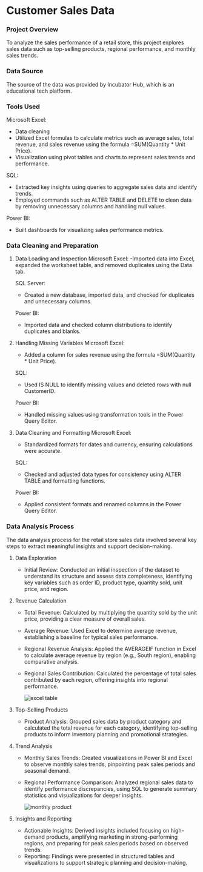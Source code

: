 # Customer Sales Data

### Project Overview
To analyze the sales performance of a retail store, this project explores sales data such as top-selling products, regional performance, and monthly sales trends.

### Data Source
The source of the data was provided by Incubator Hub, which is an educational tech platform.

### Tools Used
Microsoft Excel:
 - Data cleaning
 - Utilized Excel formulas to calculate metrics such as average sales, total revenue, and sales revenue using the formula =SUM(Quantity * Unit Price).
 - Visualization using pivot tables and charts to represent sales trends and performance.

SQL:
- Extracted key insights using queries to aggregate sales data and identify trends.
- Employed commands such as ALTER TABLE and DELETE to clean data by removing unnecessary columns and handling null values.

Power BI:
- Built dashboards for visualizing sales performance metrics.

### Data Cleaning and Preparation
1. Data Loading and Inspection
   Microsoft Excel:
   -Imported data into Excel, expanded the worksheet table, and removed duplicates using the Data tab.
   
   SQL Server: 
   - Created a new database, imported data, and checked for duplicates and unnecessary columns.

   Power BI: 
   - Imported data and checked column distributions to identify duplicates and blanks.

2. Handling Missing Variables
   Microsoft Excel:
   - Added a column for sales revenue using the formula =SUM(Quantity * Unit Price).
     
   SQL:
   - Used IS NULL to identify missing values and deleted rows with null CustomerID.
     
   Power BI:
   - Handled missing values using transformation tools in the Power Query Editor.
   
4. Data Cleaning and Formatting
   Microsoft Excel:
   - Standardized formats for dates and currency, ensuring calculations were accurate.
     
   SQL:
   - Checked and adjusted data types for consistency using ALTER TABLE and formatting functions.
     
   Power BI:
   - Applied consistent formats and renamed columns in the Power Query Editor.

### Data Analysis Process
The data analysis process for the retail store sales data involved several key steps to extract meaningful insights and support decision-making.
1. Data Exploration
   - Initial Review: Conducted an initial inspection of the dataset to understand its structure and assess data completeness, identifying key variables such as order ID, product type, quantity sold, unit price, and region.
     
2. Revenue Calculation
   - Total Revenue: Calculated by multiplying the quantity sold by the unit price, providing a clear measure of overall sales.
   - Average Revenue: Used Excel to determine average revenue, establishing a baseline for typical sales performance.
   - Regional Revenue Analysis: Applied the AVERAGEIF function in Excel to calculate average revenue by region (e.g., South region), enabling comparative analysis.
   - Regional Sales Contribution: Calculated the percentage of total sales contributed by each region, offering insights into regional performance.

     ![excel table](https://github.com/user-attachments/assets/d097427a-a502-40e5-a3d9-a6649cdd2037)

3. Top-Selling Products
   - Product Analysis: Grouped sales data by product category and calculated the total revenue for each category, identifying top-selling products to inform inventory planning and promotional strategies.

4. Trend Analysis
   - Monthly Sales Trends: Created visualizations in Power BI and Excel to observe monthly sales trends, pinpointing peak sales periods and seasonal demand.
   - Regional Performance Comparison: Analyzed regional sales data to identify performance discrepancies, using SQL to generate summary statistics and visualizations for deeper insights.
  
     ![monthly product](https://github.com/user-attachments/assets/fe75f680-46f9-44b9-9b89-4d043bac96c6)

     
5. Insights and Reporting
   - Actionable Insights: Derived insights included focusing on high-demand products, amplifying marketing in strong-performing regions, and preparing for peak sales periods based on observed trends.
   - Reporting: Findings were presented in structured tables and visualizations to support strategic planning and decision-making.



